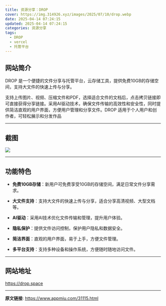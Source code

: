 ```yaml
---
title: 资源分享：DROP
cover: https://img.314926.xyz/images/2025/07/10/drop.webp
date: 2025-04-14 07:24:15
updated: 2025-04-14 07:24:15
categories: 资源分享
tags:
  - DROP
  - vercel
  - 托管平台
---
```


## 网站简介

DROP 是一个便捷的文件分享与托管平台，云存储工具，提供免费10GB的存储空间，支持大文件的快速上传与分享。

支持上传图片、视频、压缩文件和PDF，选择适合文件的文档后，点击拷贝链接即可直接获得分享链接。采用AI驱动技术，确保文件传输的高效性和安全性，同时提供简洁直观的用户界面，方便用户管理和分享文件。DROP 适用于个人用户和创作者，可轻松展示和分发作品

---

## 截图

![](https://cdn.jsdelivr.net/gh/kmfx/tuchuang@main/img/202505092144042.png)

---

## 功能特色

- **免费10GB存储**：新用户可免费享受10GB的存储空间，满足日常文件分享需求。

- **大文件支持**：支持大文件的快速上传与分享，适合分享高清视频、大型文档等。

- **AI驱动**：采用AI技术优化文件传输和管理，提升用户体验。

- **隐私保护**：提供文件访问控制，保护用户隐私和数据安全。

- **简洁界面**：直观的用户界面，易于上手，方便文件管理。

- **多平台支持**：支持多种设备和操作系统，方便随时随地访问文件。

---

## 网站地址

https://drop.space

---

**原文链接**: https://www.appmiu.com/31115.html
